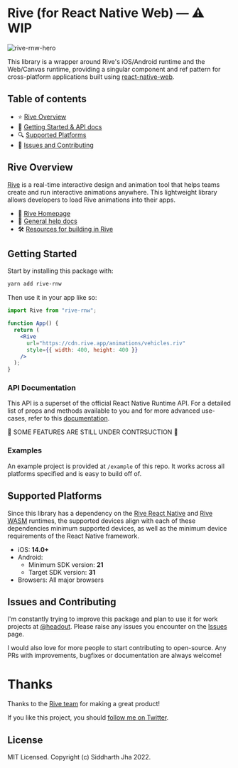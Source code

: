 # Rive (for React Native Web) — ⚠️ WIP

![rive-rnw-hero](https://user-images.githubusercontent.com/30227512/197517924-6ac12076-2963-4822-8e61-98e49361a94d.png)

This library is a wrapper around Rive's iOS/Android runtime and the Web/Canvas runtime, providing a singular component and ref pattern for cross-platform applications built using [react-native-web](https://necolas.github.io/react-native-web/).

## Table of contents

-   ⭐ [Rive Overview](#rive-overview)
-   🚀 [Getting Started & API docs](#getting-started)
-   🔍 [Supported Platforms](#supported-platforms)
-   🤝 [Issues and Contributing](#issues-and-contributing)

## Rive Overview

[Rive](https://rive.app) is a real-time interactive design and animation tool that helps teams create and run interactive animations anywhere. This lightweight library allows developers to load Rive animations into their apps.

-   🏡 [Rive Homepage](https://rive.app/)
-   📘 [General help docs](https://help.rive.app/)
-   🛠 [Resources for building in Rive](https://rive.app/resources/)

## Getting Started

Start by installing this package with:

```bash
yarn add rive-rnw
```

Then use it in your app like so:

```jsx
import Rive from "rive-rnw";

function App() {
  return (
    <Rive
      url="https://cdn.rive.app/animations/vehicles.riv"
      style={{ width: 400, height: 400 }}
    />
  );
}
```

### API Documentation

This API is a superset of the official React Native Runtime API. For a detailed list of props and methods available to you and for more advanced use-cases, refer to this [documentation](https://help.rive.app/runtimes/overview/react-native/props).

🚧 SOME FEATURES ARE STILL UNDER CONTRSUCTION 🚧

### Examples

An example project is provided at `/example` of this repo. It works across all platforms specified and is easy to build off of.

## Supported Platforms

Since this library has a dependency on the [Rive React Native](https://github.com/rive-app/rive-react-native/) and [Rive WASM](https://github.com/rive-app/rive-wasm) runtimes, the supported devices align with each of these dependencies minimum supported devices, as well as the minimum device requirements of the React Native framework.

-   iOS: **14.0+**
-   Android:
    -   Minimum SDK version: **21**
    -   Target SDK version: **31**
-   Browsers: All major browsers

## Issues and Contributing

I'm constantly trying to improve this package and plan to use it for work projects at [@headout](https://github.com/headout). Please raise any issues you encounter on the [Issues](https://github.com/clearlysid/rive-rnw/issues) page.

I would also love for more people to start contributing to open-source. Any PRs with improvements, bugfixes or documentation are always welcome!

# Thanks

Thanks to the [Rive team](https://github.com/rive-app) for making a great product!

If you like this project, you should [follow me on Twitter](https://twitter.com/clearlysid).

## License

MIT Licensed. Copyright (c) Siddharth Jha 2022.
